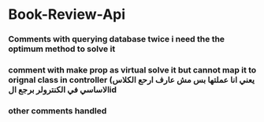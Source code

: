 # Book-Review-Api
### Comments with querying database twice i need the the optimum method to solve it
### comment with make prop as virtual solve it but cannot map it to orignal class in controller (يعني انا عملتها بس مش عارف ارحع الكلاس الاساسي في الكنترولر برجع الid
### other comments handled
